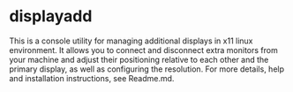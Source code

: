 # displayadd
This is a console utility for managing additional displays in x11 linux environment. It allows you to connect and disconnect extra monitors from your machine and adjust their positioning relative to each other and the primary display, as well as configuring the resolution. For more details, help and installation instructions, see Readme.md.
